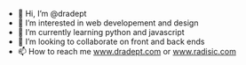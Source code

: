 - 👋 Hi, I’m @dradept
- 👀 I’m interested in web developement and design
- 🌱 I’m currently learning python and javascript
- 💞️ I’m looking to collaborate on front and back ends
- 📫 How to reach me www.dradept.com or www.radisic.com

<!---
dradept/dradept is a ✨ special ✨ repository because its `README.md` (this file) appears on your GitHub profile.
You can click the Preview link to take a look at your changes.
--->
